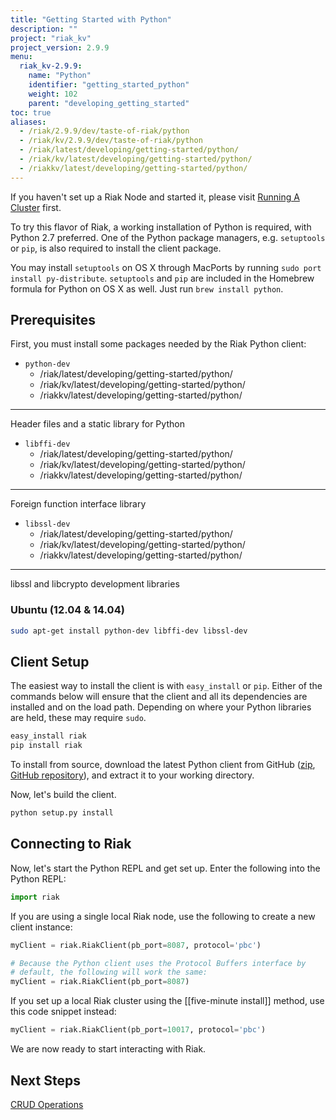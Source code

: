 ```yaml
---
title: "Getting Started with Python"
description: ""
project: "riak_kv"
project_version: 2.9.9
menu:
  riak_kv-2.9.9:
    name: "Python"
    identifier: "getting_started_python"
    weight: 102
    parent: "developing_getting_started"
toc: true
aliases:
  - /riak/2.9.9/dev/taste-of-riak/python
  - /riak/kv/2.9.9/dev/taste-of-riak/python
  - /riak/latest/developing/getting-started/python/
  - /riak/kv/latest/developing/getting-started/python/
  - /riakkv/latest/developing/getting-started/python/
---
```




If you haven't set up a Riak Node and started it, please visit [Running A Cluster]({{<baseurl>}}riak/kv/2.9.9/using/running-a-cluster) first.

To try this flavor of Riak, a working installation of Python is
required, with Python 2.7 preferred. One of the Python package managers,
e.g. `setuptools` or `pip`, is also required to install the client
package.

You may install `setuptools` on OS X through MacPorts by running `sudo
port install py-distribute`. `setuptools` and `pip` are included in the
Homebrew formula for Python on OS X as well. Just run `brew install
python`.

## Prerequisites

First, you must install some packages needed by the Riak Python client:

* `python-dev`
  - /riak/latest/developing/getting-started/python/
  - /riak/kv/latest/developing/getting-started/python/
  - /riakkv/latest/developing/getting-started/python/
---
Header files and a static library for Python
* `libffi-dev`
  - /riak/latest/developing/getting-started/python/
  - /riak/kv/latest/developing/getting-started/python/
  - /riakkv/latest/developing/getting-started/python/
---
Foreign function interface library
* `libssl-dev`
  - /riak/latest/developing/getting-started/python/
  - /riak/kv/latest/developing/getting-started/python/
  - /riakkv/latest/developing/getting-started/python/
---
libssl and libcrypto development libraries

### Ubuntu (12.04 & 14.04)

```bash
sudo apt-get install python-dev libffi-dev libssl-dev
```

## Client Setup

The easiest way to install the client is with `easy_install` or `pip`.
Either of the commands below will ensure that the client and all its
dependencies are installed and on the load path. Depending on where your
Python libraries are held, these may require `sudo`.

```bash
easy_install riak
pip install riak
```

To install from source, download the latest Python client from GitHub
([zip](https://github.com/basho/riak-python-client/archive/master.zip),
[GitHub repository](https://github.com/basho/riak-python-client)), and
extract it to your working directory.

Now, let's build the client.

```bash
python setup.py install
```

## Connecting to Riak

Now, let's start the Python REPL and get set up. Enter the following
into the Python REPL:

```python
import riak
```
If you are using a single local Riak node, use the following to create a
new client instance:

```python
myClient = riak.RiakClient(pb_port=8087, protocol='pbc')

# Because the Python client uses the Protocol Buffers interface by
# default, the following will work the same:
myClient = riak.RiakClient(pb_port=8087)
```

If you set up a local Riak cluster using the [[five-minute install]]
method, use this code snippet instead:

```python
myClient = riak.RiakClient(pb_port=10017, protocol='pbc')
```

We are now ready to start interacting with Riak.

## Next Steps

[CRUD Operations]({{<baseurl>}}riak/kv/2.9.9/developing/getting-started/python/crud-operations)



